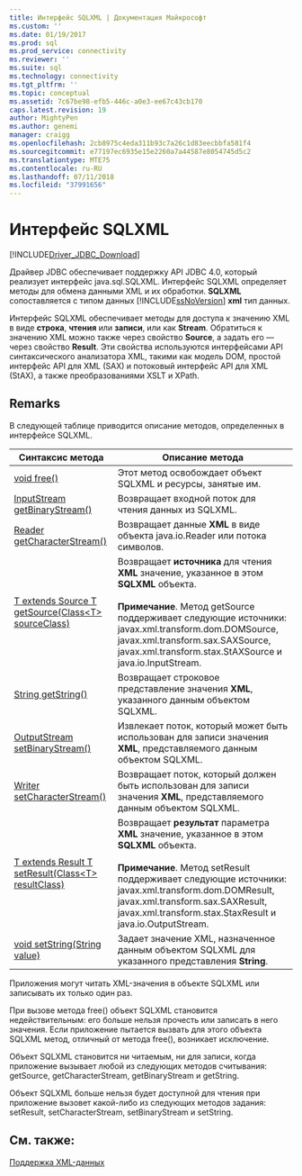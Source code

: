 ```yaml
---
title: Интерфейс SQLXML | Документация Майкрософт
ms.custom: ''
ms.date: 01/19/2017
ms.prod: sql
ms.prod_service: connectivity
ms.reviewer: ''
ms.suite: sql
ms.technology: connectivity
ms.tgt_pltfrm: ''
ms.topic: conceptual
ms.assetid: 7c67be98-efb5-446c-a0e3-ee67c43cb170
caps.latest.revision: 19
author: MightyPen
ms.author: genemi
manager: craigg
ms.openlocfilehash: 2cb8975c4eda311b93c7a26c1d83eecbbfa581f4
ms.sourcegitcommit: e77197ec6935e15e2260a7a44587e8054745d5c2
ms.translationtype: MTE75
ms.contentlocale: ru-RU
ms.lasthandoff: 07/11/2018
ms.locfileid: "37991656"
---
```

# <a name="sqlxml-interface"></a>Интерфейс SQLXML
[!INCLUDE[Driver_JDBC_Download](../../includes/driver_jdbc_download.md)]

  Драйвер JDBC обеспечивает поддержку API JDBC 4.0, который реализует интерфейс java.sql.SQLXML. Интерфейс SQLXML определяет методы для обмена данными XML и их обработки. **SQLXML** сопоставляется с типом данных [!INCLUDE[ssNoVersion](../../includes/ssnoversion_md.md)] **xml** тип данных.  
  
 Интерфейс SQLXML обеспечивает методы для доступа к значению XML в виде **строка**, **чтения** или **записи**, или как **Stream**. Обратиться к значению XML можно также через свойство **Source**, а задать его — через свойство **Result**. Эти свойства используются интерфейсами API синтаксического анализатора XML, такими как модель DOM, простой интерфейс API для XML (SAX) и потоковый интерфейс API для XML (StAX), а также преобразованиями XSLT и XPath.  
  
## <a name="remarks"></a>Remarks  
 В следующей таблице приводится описание методов, определенных в интерфейсе SQLXML.  
  
|Синтаксис метода|Описание метода|  
|-------------------|------------------------|  
|[void free()](http://go.microsoft.com/fwlink/?LinkId=131685)|Этот метод освобождает объект SQLXML и ресурсы, занятые им.|  
|[InputStream getBinaryStream()](http://go.microsoft.com/fwlink/?LinkId=131754)|Возвращает входной поток для чтения данных из SQLXML.|  
|[Reader getCharacterStream()](http://go.microsoft.com/fwlink/?LinkId=131755)|Возвращает данные **XML** в виде объекта java.io.Reader или потока символов.|  
|[T extends Source T getSource(Class\<T> sourceClass)](http://go.microsoft.com/fwlink/?LinkId=131756)|Возвращает **источника** для чтения **XML** значение, указанное в этом **SQLXML** объекта.<br /><br /> **Примечание**. Метод getSource поддерживает следующие источники: javax.xml.transform.dom.DOMSource, javax.xml.transform.sax.SAXSource, javax.xml.transform.stax.StAXSource и java.io.InputStream.|  
|[String getString()](http://go.microsoft.com/fwlink/?LinkId=131757)|Возвращает строковое представление значения **XML**, указанного данным объектом SQLXML.|  
|[OutputStream setBinaryStream()](http://go.microsoft.com/fwlink/?LinkId=131758)|Извлекает поток, который может быть использован для записи значения **XML**, представляемого данным объектом SQLXML.|  
|[Writer setCharacterStream()](http://go.microsoft.com/fwlink/?LinkId=131759)|Возвращает поток, который должен быть использован для записи значения **XML**, представляемого данным объектом SQLXML.|  
|[T extends Result T setResult(Class\<T> resultClass)](http://go.microsoft.com/fwlink/?LinkId=131760)|Возвращает **результат** параметра **XML** значение, указанное в этом **SQLXML** объекта.<br /><br /> **Примечание**. Метод setResult поддерживает следующие источники: javax.xml.transform.dom.DOMResult, javax.xml.transform.sax.SAXResult, javax.xml.transform.stax.StaxResult и java.io.OutputStream.|  
|[void setString(String value)](http://go.microsoft.com/fwlink/?LinkId=131762)|Задает значение XML, назначенное данным объектом SQLXML для указанного представления **String**.|  
  
 Приложения могут читать XML-значения в объекте SQLXML или записывать их только один раз.  
  
 При вызове метода free() объект SQLXML становится недействительным: его больше нельзя прочесть или записать в него значения. Если приложение пытается вызвать для этого объекта SQLXML метод, отличный от метода free(), возникает исключение.  
  
 Объект SQLXML становится ни читаемым, ни для записи, когда приложение вызывает любой из следующих методов считывания: getSource, getCharacterStream, getBinaryStream и getString.  
  
 Объект SQLXML больше нельзя будет доступной для чтения при приложение вызовет какой-либо из следующих методов задания: setResult, setCharacterStream, setBinaryStream и setString.  
  
## <a name="see-also"></a>См. также:  
 [Поддержка XML-данных](../../connect/jdbc/supporting-xml-data.md)  
  
  
